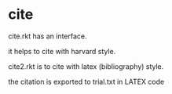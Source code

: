 # cite

cite.rkt has an interface.

it helps to cite with harvard style.

cite2.rkt is to cite with latex (bibliography) style.

the citation is exported to trial.txt in LATEX code
